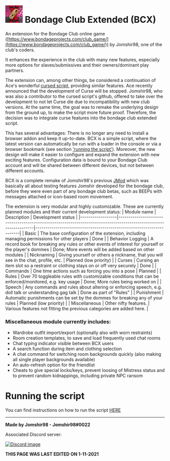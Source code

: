 # ![logo](resources/BCX_small.png)  Bondage Club Extended (BCX)

An extension for the Bondage Club online game ([https://www.bondageprojects.com/club_game/](https://www.bondageprojects.com/club_game/)) by Jomshir98, one of the club's coders.

It enhances the experience in the club with many new features, especially more options for slaves/submissives and their owners/dominant play partners.

The extension can, among other things, be considered a continuation of Ace's wonderful [cursed script](https://github.com/ace-1331/ace12401-cursedscript), providing similar features. Ace recently announced that the development of Curse will be stopped. Jomshir98, who was also a contributor to the cursed script's github, offered to take over the development to not let Curse die due to incompatibility with new club versions. At the same time, the goal was to remake the underlying design from the ground up, to make the script more future proof. Therefore, the decision was to integrate curse features into the bondage club extended script.

This has several advantages: There is no longer any need to install a browser addon and keep it up-to-date. BCX is a simple script, where the latest version can automatically be run with a loader in the console or via a browser bookmark (see section ['running the script'](#running-the-script)). Moreover, the new design will make it easier to configure and expand the extension with new exciting features. Configuration data is bound to your Bondage Club account and will be shared between different devices, but not between different accounts.

BCX is a complete remake of Jomshir98's previous [JMod](https://github.com/jomshir98/testing) which was basically all about testing features Jomshir developed for the bondage club, before they were even part of any bondage club betas, such as BEEPs with messages attached or icon-based room movement.

The extension is very modular and highly customizable. These are currently planned modules and their current development status:
| Module name      | Description                                                                                                      | Development status                                                   |
|------------------|------------------------------------------------------------------------------------------------------------------|----------------------------------------------------------------------|
| Basic            | The base configuration of the extension, including managing permissions for other players                        | Done                                                                 |
| Behavior Logging | A record book for breaking any rules or other events of interest for yourself or the player's dommes             | Done; More events will be added based on other modules               |
| Nicknaming       | Giving yourself or others a nickname, that you will see in the chat, profile, etc.                               | Planned (low priority)                                               |
| Curses           | Cursing an item slot so a restraint or clothing stays on or off very securely                                    | Done                                                                 |
| Commands         | One time actions such as forcing you into a pose                                                                 | Planned                                                              |
| Rules            | Over 70 toggleable rules with customizable conditions that can be enforced/monitored, e.g. key usage             | Done; More rules being worked on                                     |
| Speech           | Any commands and rules about altering or enforcing speech, e.g. doll talk or understanding gag talk              | Done as part of "Rules"                                              |
| Punishment       | Automatic punishments can be set by the dommes for breaking any of your rules                                    | Planned (low priority)                                               |
| Miscellaneous    | Other nifty features.                                                                                            | Various features not fitting the previous categories are added here. |

### Miscellaneous module currently includes:
- Wardrobe outfit import/export (optionally also with worn restraints)
- Room creation templates, to save and load frequently used chat rooms
- Chat typing indicator visible between BCX users
- A search function during item and clothing selection
- A chat command for switching room backgrounds quickly (also making all single player backgrounds available)
- An auto-refresh option for the friendlist
- Cheats to give special locks/keys, prevent loosing of Mistress status and to prevent random kidnappings, including private NPC ransom

# Running the script

You can find instructions on how to run the script [HERE](https://jomshir98.github.io/bondage-club-extended/)

-----------------------------------------------
**Made by Jomshir98 - Jomshir98#0022**

Associated Discord server:

[![Discord image](https://discordapp.com/api/guilds/842082194209112074/widget.png?style=banner1)](https://discord.gg/SHJMjEh9VH)

**THIS PAGE WAS LAST EDITED ON 1-11-2021**
